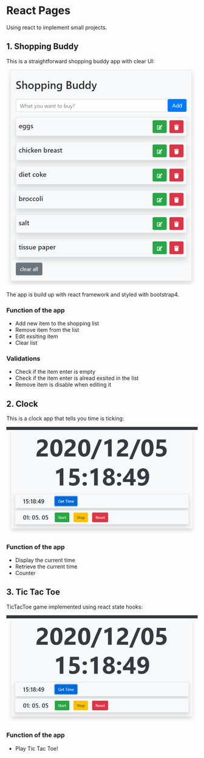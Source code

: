 # React Pages
Using react to implement small projects.

## 1. Shopping Buddy

This is a straightforward shopping buddy app with clear UI:

![](src/demo/ShoppingBuddyDemo.png)

The app is build up with react framework and styled with bootstrap4.

### Function of the app

* Add new item to the shopping list
* Remove item from the list
* Edit exsiting item
* Clear list

### Validations

* Check if the item enter is empty
* Check if the item enter is alread exsited in the list
* Remove item is disable when editing it

## 2. Clock
This is a clock app that tells you time is ticking:

![](src/demo/ClockDemo.png)

### Function of the app

* Display the current time
* Retrieve the current time 
* Counter

## 3. Tic Tac Toe
TicTacToe game implemented using react state hooks:

![](src/demo/ClockDemo.png)

### Function of the app

* Play Tic Tac Toe!

